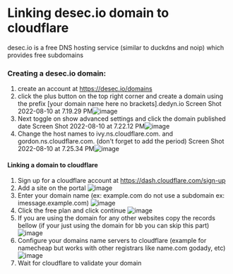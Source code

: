 # Linking desec.io domain to cloudflare

desec.io is a free DNS hosting service (similar to duckdns and noip) which provides free subdomains

### Creating a desec.io domain:

1. create an account at https://desec.io/domains
2. click the plus button on the top right corner and create a domain using the prefix [your domain name here no brackets].dedyn.io
Screen Shot 2022-08-10 at 7.19.29 PM![image](https://user-images.githubusercontent.com/30292597/184039406-1fd9a686-bc33-4327-ad68-936f2a5fe922.png)
3. Next toggle on show advanced settings and click the domain published date
Screen Shot 2022-08-10 at 7.22.12 PM![image](https://user-images.githubusercontent.com/30292597/184039790-2153ddd1-2b58-40d4-8cc4-e07cf92a72e5.png)
4. Change the host names to ivy.ns.cloudflare.com. and gordon.ns.cloudflare.com. (don't forget to add the period)
Screen Shot 2022-08-10 at 7.25.34 PM![image](https://user-images.githubusercontent.com/30292597/184039986-09a551d8-cc12-4c36-aa59-53a76ee78cbc.png)

#### Linking a domain to cloudflare
1. Sign up for a cloudflare account at https://dash.cloudflare.com/sign-up
2. Add a site on the portal ![image](https://user-images.githubusercontent.com/30292597/141693392-96d2261d-a584-4253-83d2-e54e0b7a254c.png)
3. Enter your domain name (ex: example.com do not use a subdomain ex: imessage.example.com) ![image](https://user-images.githubusercontent.com/30292597/141693431-a52e9e6c-b237-4426-8a57-058b332b4a6e.png)
4. Click the free plan and click continue ![image](https://user-images.githubusercontent.com/30292597/141693453-8bf7d912-a4b3-44fc-8e2b-0d86f4072323.png)
5. If you are using the domain for any other websites copy the records bellow (if your just using the domain for bb you can skip this part) ![image](https://user-images.githubusercontent.com/30292597/141693551-3e8ac824-0470-451b-bf0f-df5ea47cf85f.png)
6. Configure your domains name servers to cloudflare (example for namecheap but works with other registrars like name.com godady, etc) ![image](https://user-images.githubusercontent.com/30292597/141693587-a98f9483-3652-4a03-9bb8-1a0cf3bbf3c5.png)
7. Wait for cloudflare to validate your domain
